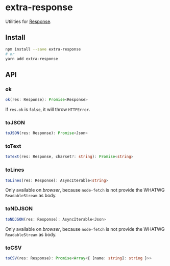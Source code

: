 # extra-response

Utilities for [Response](https://developer.mozilla.org/en-US/docs/Web/API/Response).

## Install

```sh
npm install --save extra-response
# or
yarn add extra-response
```

## API

### ok

```ts
ok(res: Response): Promise<Response>
```

If `res.ok` is `false`, it will throw `HTTPError`.

### toJSON

```ts
toJSON(res: Response): Promise<Json>
```

### toText

```ts
toText(res: Response, charset?: string): Promise<string>
```

### toLines

```ts
toLines(res: Response): AsyncIterable<string>
```

Only available on *browser*, because `node-fetch` is not provide the WHATWG `ReadableStream` as body.

### toNDJSON

```ts
toNDJSON(res: Response): AsyncIterable<Json>
```

Only available on *browser*, because `node-fetch` is not provide the WHATWG `ReadableStream` as body.

### toCSV

```ts
toCSV(res: Response): Promise<Array<{ [name: string]: string }>>
```
